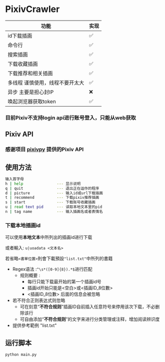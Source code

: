 # PixivCrawler

| 功能               | 实现   |
|------------------|------|
| id下载插画           | ✅   |
| 命令行              | ✅   |
| 搜索插画             | ✅   |
| 下载收藏插画           | ✅  |
| 下载推荐和相关插画        | ✅  |
| 多线程 谨慎使用，线程不要开太大 | ✅ |
| 异步 主要是担心封IP      | ❌ |
| 唤起浏览器获取token     | ✅  |

### 目前Pixiv不支持login api进行账号登入，只能从web获取

## Pixiv API
### 感谢项目 [pixivpy](https://github.com/upbit/pixivpy) 提供的Pixiv API

## 使用方法
```bash
输入首字母
h | help               --- 显示说明
q | quit               --- 退出正在运作的程序
d | picture            --- 输入id或url下载插画
t | recommend          --- 下载pixiv推荐插画
s | start              --- 下载账号收藏插画
u | read text pid      --- 读取本地文本里的pid
n | tag name           --- 输入插画名或者表情名
```


### 下载本地插画id 
  可以使用**本地文本**中所列出的插画id进行下载<p>
  或者輸入:  `u|uoadata <文本名>`  <p>
    若省略`<書單位置>`則會下載預設`"list.txt"`中所列的書籍  
  * Regex语法 :``^\s*([0-9]{8}).*$``进行匹配 
    * 规则概要 :  
      * 每行只能下载最开始的第一个插画id号 
      * 插画id开始只能是<空白>或<插画ID_8位數>  
      * <插画ID_8位數> 后面的信息会被忽略
  * 若不符合正则表达式则忽略  
     * 可在刻意“**不符合规则**”插画ID自前插入任意符号来停用该次下载，不必删除该行
     * 可自由添加“**不符合规则**”的文字来进行分类管理或注释，增加阅读辨识度
  * 提供參考範例 "list.txt"  
## 运行脚本
```bash
python main.py
```
